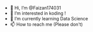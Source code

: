 - 👋 Hi, I’m @Faizan174031
- 👀 I’m interested in koding  !
- 🌱 I’m currently learning Data Science
- 📫 How to reach me (Please don't)

<!---
Faizan174031/Faizan174031 is a ✨ special ✨ repository because its `README.md` (this file) appears on your GitHub profile.
You can click the Preview link to take a look at your changes.
--->
